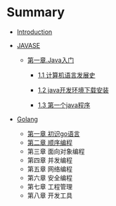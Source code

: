 # Summary

* [Introduction](README.md)

* [JAVASE](javase.md)

  * [第一章.Java入门](chapter1.md)

    * [1.1 计算机语言发展史](计算机语言发展史.md)
    * [1.2 java开发环境下载安装](2java开发环境下载安装.md)

    * [1.3 第一个java程序](第一个java程序.md)

* [Golang](goalng.md)
  
  * [第一章 初识go语言](goalng/1.初识Go.md)
  * [第二章 顺序编程](goalng/2.顺序编程.md)
  * 第三章 面向对象编程
  * 第四章 并发编程
  * 第五章 网络编程
  * 第六章 安全编程
  * 第七章 工程管理
  * 第八章 开发工具
  
  

